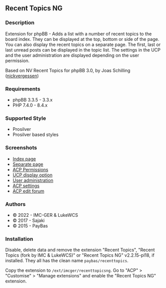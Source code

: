 ## Recent Topics NG

### Description
Extension for phpBB - Adds a list with a number of recent topics to the board index. They can be displayed at the top, bottom or side of the page. You can also display the recent topics on a separate page. The first, last or last unread posts can be displayed in the topic list. The settings in the UCP and the user administration are displayed depending on the user permission.

Based on NV Recent Topics for phpBB 3.0, by Joas Schilling ([nickvergessen](https://github.com/nickvergessen))

### Requirements
* phpBB 3.3.5 - 3.3.x
* PHP 7.4.0 - 8.4.x

### Supported Style
* Prosilver
* Prosilver based styles

### Screenshots
* [Index page](https://raw.githubusercontent.com/IMC-GER/images/main/screenshots/recenttopicsng/rtng_index.jpg)
* [Separate page](https://raw.githubusercontent.com/IMC-GER/images/main/screenshots/recenttopicsng/rtng_separate_page.jpg)
* [ACP Permissions](https://raw.githubusercontent.com/IMC-GER/images/main/screenshots/recenttopicsng/rtng_user_permissions.jpg)
* [UCP display option](https://raw.githubusercontent.com/IMC-GER/images/main/screenshots/recenttopicsng/rtng_ucp.jpg)
* [User administration](https://raw.githubusercontent.com/IMC-GER/images/main/screenshots/recenttopicsng/rtng_user_administration.jpg)
* [ACP settings](https://raw.githubusercontent.com/IMC-GER/images/main/screenshots/recenttopicsng/rtng_acp_settings.jpg)
* [ACP edit forum](https://raw.githubusercontent.com/IMC-GER/images/main/screenshots/recenttopicsng/rtng_edit_forum.jpg)

### Authors
* © 2022 - IMC-GER & LukeWCS
* © 2017 - Sajaki
* © 2015 - PayBas

### Installation
Disable, delete data and remove the extension "Recent Topics", "Recent Topics (fork by IMC & LukeWCS)" or "Recent Topics NG" v2.2.15-pl18, if installed. They all has the clean name `paybas/recenttopics`.

Copy the extension to `/ext/imcger/recenttopicsng`.
Go to "ACP" > "Customise" > "Manage extensions" and enable the "Recent Topics NG" extension.
